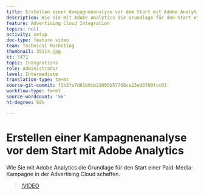 ```yaml
---
title: Erstellen einer Kampagnenanalyse vor dem Start mit Adobe Analytics
description: Wie Sie mit Adobe Analytics die Grundlage für den Start einer Paid-Media-Kampagne in der Advertising Cloud schaffen.
feature: Advertising Cloud Integration
topics: null
activity: setup
doc-type: feature video
team: Technical Marketing
thumbnail: 35114.jpg
kt: 5471
topic: Integrations
role: Administrator
level: Intermediate
translation-type: tm+mt
source-git-commit: f3b3fa7d91b0cb21005b57768ca23ed6700fcc03
workflow-type: tm+mt
source-wordcount: '56'
ht-degree: 92%

---
```



# Erstellen einer Kampagnenanalyse vor dem Start mit Adobe Analytics

Wie Sie mit Adobe Analytics die Grundlage für den Start einer Paid-Media-Kampagne in der Advertising Cloud schaffen.

>[!VIDEO](https://video.tv.adobe.com/v/35114/?quality=12&learn=on)
